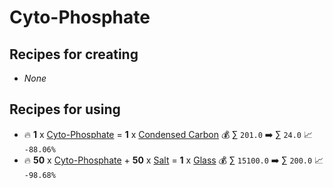 # Cyto-Phosphate

## Recipes for creating

* _None_


## Recipes for using

* 🔥 **1** x [Cyto-Phosphate](<Cyto-Phosphate.md>) = **1** x [Condensed Carbon](<Condensed Carbon.md>) 💰 ∑ `201.0` ➡️ ∑ `24.0` 📈 `-88.06%`
* 🔥 **50** x [Cyto-Phosphate](<Cyto-Phosphate.md>) + **50** x [Salt](<Salt.md>) = **1** x [Glass](<Glass.md>) 💰 ∑ `15100.0` ➡️ ∑ `200.0` 📈 `-98.68%`
